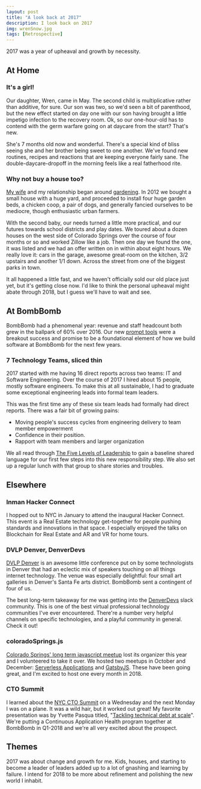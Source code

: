 ```yaml
---
layout: post
title: "A look back at 2017"
description: I look back on 2017
img: wrenSnow.jpg
tags: [Retrospective]
---
```


2017 was a year of upheaval and growth by necessity.

## At Home
### It's a girl!
Our daughter, Wren, came in May. The second child is multiplicative rather than additive, for sure. Our son was two, so we'd seen a bit of parenthood, but the new effect started on day one with our son having brought a little impetigo infection to the recovery room. Ok, so our one-hour-old has to contend with the germ warfare going on at daycare from the start? That's new.

She's 7 months old now and wonderful. There's a special kind of bliss seeing she and her brother being sweet to one another. We've found new routines, recipes and reactions that are keeping everyone fairly sane. The double-daycare-dropoff in the morning feels like a real fatherhood rite.

### Why not buy a house too?
[My wife](https://twitter.com/madmao) and my relationship began around [gardening](https://www.uccs.edu/seas/index.html). In 2012 we bought a small house with a huge yard, and proceeded to install four huge garden beds, a chicken coop, a pair of dogs, and generally fancied ourselves to be mediocre, though enthusiastic urban farmers.

With the second baby, our needs turned a little more practical, and our futures towards school districts and play dates. We toured about a dozen houses on the west side of Colorado Springs over the course of four months or so and worked Zillow like a job. Then one day we found the one, it was listed and we had an offer written on in within about eight hours. We really love it: cars in the garage, awesome great-room on the kitchen, 3/2 upstairs and another 1/1 down. Across the street from one of the biggest parks in town.

It all happened a little fast, and we haven't officially sold our old place just yet, but it's getting close now. I'd like to think the personal upheaval might abate through 2018, but I guess we'll have to wait and see.

## At BombBomb
BombBomb had a phenomenal year: revenue and staff headcount both grew in the ballpark of 60% over 2016. Our new [prompt tools](https://bombbomb.com/prompt/) were a breakout success and promise to be a foundational element of how we build software at BombBomb for the next few years.

### 7 Technology Teams, sliced thin

2017 started with me having 16 direct reports across two teams: IT and Software Engineering. Over the course of 2017 I hired about 15 people, mostly software engineers. To make this at all sustainable, I had to graduate some exceptional engineering leads into formal team leaders.

This was the first time any of these six team leads had formally had direct reports. There was a fair bit of growing pains:
 - Moving people's success cycles from engineering delivery to team member empowerment
 - Confidence in their position.
 - Rapport with team members and larger organization

We all read through [The Five Levels of Leadership](http://www.johnmaxwell.com/blog/5-levels-of-leadership) to gain a baseline shared language for our first few steps into this new responsibility step. We also set up a regular lunch with that group to share stories and troubles.


## Elsewhere

### Inman Hacker Connect
I hopped out to NYC in January to attend the inaugural Hacker Connect. This event is a Real Estate technology get-together for people pushing standards and innovations in that space. I especially enjoyed the talks on Blockchain for Real Estate and AR and VR for home tours.

### DVLP Denver, DenverDevs
[DVLP Denver](https://developdenver.org/) is an awesome little conference put on by some technologists in Denver that had an eclectic mix of speakers touching on all things internet technology. The venue was especially delightful: four small art galleries in Denver's Santa Fe arts district. BombBomb sent a contingent of four of us.

The best long-term takeaway for me was getting into the [DenverDevs](https://denverdevs.org/) slack community. This is one of the best virtual professional technology communities I've ever encountered. There're a number very helpful channels on specific technologies, and a playful community in general. Check it out!

### coloradoSprings.js
[Colorado Springs' long term javascript meetup](https://www.meetup.com/coloradospringsjs/) lost its organizer this year and I volunteered to take it over. We hosted two meetups in October and December: [Serverless Applications](https://patrickmcdavid.com/hotdogcloud/) and [GatsbyJS](https://www.meetup.com/coloradospringsjs/events/xwwhglywqbkc/). These have been going great, and I'm excited to host one every month in 2018.

### CTO Summit
I learned about the [NYC CTO Summit](https://www.ctoconnection.com/summits/ny2017) on a Wednesday and the next Monday I was on a plane. It was a wild hair, but it worked out great! My favorite presentation was by Yvette Pasqua titled, "[Tackling technical debt at scale](http://www.ustream.tv/recorded/102892764)". We're putting a Continuous Application Health program together at BombBomb in Q1-2018 and we're all very excited about the prospect.

## Themes
2017 was about change and growth for me. Kids, houses, and starting to become a leader of leaders added up to a lot of gnashing and learning by failure. I intend for 2018 to be more about refinement and polishing the new world I inhabit.